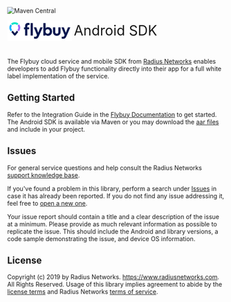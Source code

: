 ![Maven Central](https://img.shields.io/maven-central/v/com.radiusnetworks.flybuy/core)

<div>
    <img src="readme.svg" style="vertical-align: middle;" width="150px"/>
    <span style="vertical-align: middle;font-size:32px;">Android SDK</span>
</div>

# 

The Flybuy cloud service and mobile SDK from [Radius
Networks][1] enables developers to add Flybuy functionality directly into their app for a full white label implementation of the service.

## Getting Started

Refer to the Integration Guide in the [Flybuy Documentation][6] to get started. The Android SDK is available via Maven or you may download the [aar files](/aar) and include in your project.

## Issues

For general service questions and help consult the Radius Networks [support knowledge base][2].

If you've found a problem in this library, perform a search under [Issues][3] in case it has already been reported. If you do not find any issue addressing it, feel free to [open a new one][5].

Your issue report should contain a title and a clear description of the issue
at a minimum. Please provide as much relevant information as possible to
replicate the issue. This should include the Android and library versions, a code
sample demonstrating the issue, and device OS information.

## License

Copyright (c) 2019 by Radius Networks. https://www.radiusnetworks.com. All Rights Reserved. Usage of this library implies agreement to abide by the [license
terms](https://github.com/RadiusNetworks/flybuy-android/blob/master/LICENSE) and Radius Networks [terms of service][4].

[1]: https://www.radiusnetworks.com/
[2]: https://radiusnetworks.zendesk.com/
[3]: https://github.com/RadiusNetworks/flybuy-android/issues
[4]: https://www.radiusnetworks.com/terms-of-service
[5]: https://github.com/RadiusNetworks/flybuy-android/issues/new
[6]: https://www.radiusnetworks.com/developers/flybuy/

